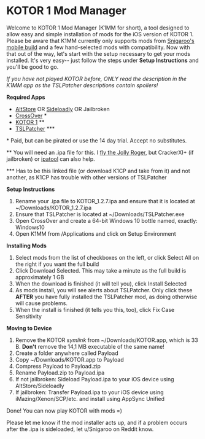# KOTOR 1 Mod Manager

Welcome to KOTOR 1 Mod Manager (K1MM for short), a tool designed to allow easy and simple installation of mods for the iOS version of KOTOR 1. Please be aware that K1MM currently only supports mods from [Snigaroo's mobile build](https://www.reddit.com/r/kotor/wiki/k1fullbuildmobile) and a few hand-selected mods with compatibility. Now with that out of the way, let's start with the setup necessary to get your mods installed. It's very easy-- just follow the steps under **Setup Instructions** and you'll be good to go.

*If you have not played KOTOR before, ONLY read the description in the K1MM app as the TSLPatcher descriptions contain spoilers!*

**Required Apps**
- [AltStore](https://altstore.io) OR [Sideloadly](https://sideloadly.io) OR Jailbroken
- [CrossOver](https://www.codeweavers.com/crossover/download) \*
- [KOTOR 1](https://apps.apple.com/dk/app/star-wars-kotor/id416608891?l=da&amp;mt=12) \*\*
- [TSLPatcher](https://krakenfiles.com/view/bBElfO1sv0/file.html) \*\*\*

\* Paid, but can be pirated or use the 14 day trial. Accept no substitutes.

\*\* You will need an .ipa file for this. I [fly the Jolly Roger](https://0bin.net/paste/htdgPTtm#bgKxFLE44xy24hbncVIXwceVXhpZo2kkWc8qQTstqbG), but CrackerXI+ (if jailbroken) or [ipatool](https://github.com/Paisseon/ipatool/releases/tag/v1.1.0-paisseon) can also help.

\*\*\* Has to be this linked file (or download K1CP and take from it) and not another, as K1CP has trouble with other versions of TSLPatcher

**Setup Instructions**
1. Rename your .ipa file to KOTOR_1.2.7.ipa and ensure that it is located at ~/Downloads/KOTOR_1.2.7.ipa
2. Ensure that TSLPatcher is located at ~/Downloads/TSLPatcher.exe
3. Open CrossOver and create a 64-bit Windows 10 bottle named, exactly: Windows10
4. Open K1MM from /Applications and click on Setup Environment

**Installing Mods**
1. Select mods from the list of checkboxes on the left, or click Select All on the right if you want the full build
2. Click Download Selected. This may take a minute as the full build is approximately 1 GB
3. When the download is finished (it will tell you), click Install Selected
4. As mods install, you will see alerts about TSLPatcher. Only click these **AFTER** you have fully installed the TSLPatcher mod, as doing otherwise will cause problems.
5. When the install is finished (it tells you this, too), click Fix Case Sensitivity

**Moving to Device**
1. Remove the KOTOR *symlink* from ~/Downloads/KOTOR.app, which is 33 B. **Don't** remove the 14,1 MB executable of the same name!
2. Create a folder anywhere called Payload
3. Copy ~/Downloads/KOTOR.app to Payload
4. Compress Payload to Payload.zip
5. Rename Payload.zip to Payload.ipa
6. If not jailbroken: Sideload Payload.ipa to your iOS device using AltStore/Sideloadly
7. If jailbroken: Transfer Payload.ipa to your iOS device using iMazing/Xenon/SCP/etc. and install using AppSync Unified

Done! You can now play KOTOR with mods =)

Please let me know if the mod installer acts up, and if a problem occurs after the .ipa is sideloaded, let u/Snigaroo on Reddit know.
